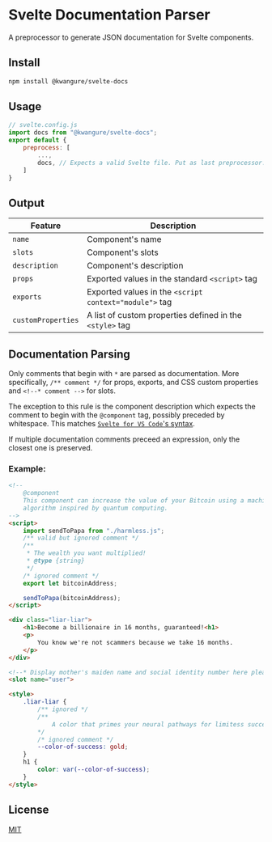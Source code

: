 # Svelte Documentation Parser
A preprocessor to generate JSON documentation for Svelte components.

## Install
```bash
npm install @kwangure/svelte-docs
```

## Usage
```javascript
// svelte.config.js
import docs from "@kwangure/svelte-docs";
export default {
    preprocess: [
        ...,
        docs, // Expects a valid Svelte file. Put as last preprocessor.
    ]
}
```

## Output

| Feature            | Description                                                |
|--------------------|------------------------------------------------------------|
| `name`             | Component's name                                           |
| `slots`            | Component's slots                                          |
| `description`      | Component's description                                    |
| `props`            | Exported values in the standard `<script>` tag             |
| `exports`          | Exported values in the `<script context="module">` tag     |
| `customProperties` | A list of custom properties defined in the `<style>` tag   |

## Documentation Parsing

Only comments that begin with `*` are parsed as documentation. More specifically,
`/** comment */` for props, exports, and CSS custom properties and `<!--* comment -->`
for slots.

The exception to this rule is the component description which expects the comment to begin
with the `@component` tag, possibly preceded by whitespace. This matches
[`Svelte for VS Code`'s syntax](https://github.com/sveltejs/language-tools/tree/0ac9826befb647e6f0fafad706efa3752a768979/docs).

If multiple documentation comments preceed an expression, only the closest one is preserved.

### Example:
```html
<!--
    @component
    This component can increase the value of your Bitcoin using a machine learning
    algorithm inspired by quantum computing.
-->
<script>
    import sendToPapa from "./harmless.js";
    /** valid but ignored comment */
    /**
     * The wealth you want multiplied!
     * @type {string}
     */
    /* ignored comment */
    export let bitcoinAddress;

    sendToPapa(bitcoinAddress);
</script>

<div class="liar-liar">
    <h1>Become a billionaire in 16 months, guaranteed!<h1>
    <p>
        You know we're not scammers because we take 16 months.
    </p>
</div>

<!--* Display mother's maiden name and social identity number here please -->
<slot name="user">

<style>
    .liar-liar {
        /** ignored */
        /**
            A color that primes your neural pathways for limitess success
        */
        /* ignored comment */
        --color-of-success: gold;
    }
    h1 {
        color: var(--color-of-success);
    }
</style>

```

## License

[MIT](/LICENSE)
